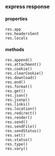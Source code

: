 ### express response

#### properties
```
res.app
res.headersSent
res.locals
```

#### methods
```
res.append()
res.attachment()
res.cookie()
res.clearCookie()
res.download()
res.end()
res.format()
res.get()
res.json()
res.jsonp()
res.links()
res.location()
res.redirect()
res.render()
res.send()
res.sendFile()
res.sendStatus()
res.set()
res.status()
res.type()
res.vary()
```
